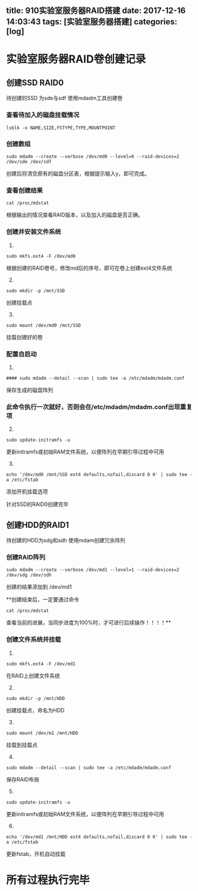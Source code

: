 title: 910实验室服务器RAID搭建
date: 2017-12-16 14:03:43
tags: [实验室服务器搭建]
categories: [log]
---
# 实验室服务器RAID卷创建记录
## 创建SSD RAID0
待创建的SSD 为sde与sdf
使用mdadm工具创建卷

<!-- more -->

### 查看待加入的磁盘挂载情况

```
lsblk -o NAME,SIZE,FSTYPE,TYPE,MOUNTPOINT
```

### 创建数组

```
sudo mdadm --create --verbose /dev/md0 --level=0 --raid-devices=2 /dev/sde /dev/sdf
```
创建后将清空原有的磁盘分区表，根据提示输入y，即可完成。

### 查看创建结果

```
cat /proc/mdstat
```
根据输出的情况查看RAID版本，以及加入的磁盘是否正确。

### 创建并安装文件系统

1. 
```
sudo mkfs.ext4 -F /dev/md0
```
根据创建的RAID卷号，修改md后的序号，即可在卷上创建ext4文件系统

2. 
```
sudo mkdir -p /mnt/SSD
```
创建挂载点

3. 
```
sudo mount /dev/md0 /mnt/SSD
```
挂载创建好的卷

### 配置自启动

1. 
```
#### sudo mdadm --detail --scan | sudo tee -a /etc/mdadm/mdadm.conf
```
保存生成的磁盘阵列
### 此命令执行一次就好，否则会在/etc/mdadm/mdadm.conf出现重复项

2. 
```
sudo update-initramfs -u
```
更新initramfs或初始RAM文件系统，以便阵列在早期引导过程中可用

3. 
```
echo '/dev/md0 /mnt/SSD ext4 defaults,nofail,discard 0 0' | sudo tee -a /etc/fstab
```
添加开机挂载选项

针对SSD的RAID0创建完毕

## 创建HDD的RAID1
待创建的HDD为sdg和sdh
使用mdam创建冗余阵列

### 创建RAID阵列

```
sudo mdadm --create --verbose /dev/md1 --level=1 --raid-devices=2 /dev/sdg /dev/sdh
```
创建的结果添加到 /dev/md1

**创建结束后，一定要通过命令
```
cat /proc/mdstat
```
查看当前的进展，当同步进度为100%时，才可进行后续操作！！！！**

### 创建文件系统并挂载
1. 
```
sudo mkfs.ext4 -F /dev/md1
```
在RAID上创建文件系统

2. 
```
sudo mkdir -p /mnt/HDD
```
创建挂载点，命名为HDD

3. 
```
sudo mount /dev/m1 /mnt/HDD
```
挂载到挂载点

4. 
```
sudo mdadm --detail --scan | sudo tee -a /etc/mdadm/mdadm.conf
```
保存RAID布局

5. 
```
sudo update-initramfs -u
```
更新initramfs或初始RAM文件系统，以便阵列在早期引导过程中可用

6. 
```
echo '/dev/md1 /mnt/HDD ext4 defaults,nofail,discard 0 0' | sudo tee -a /etc/fstab
```
更新fstab，开机自动挂载


# 所有过程执行完毕